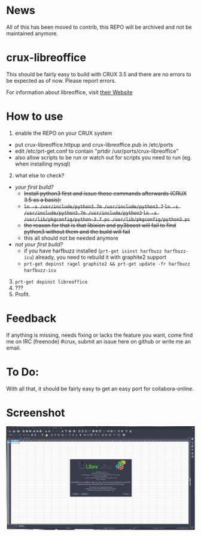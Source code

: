 # News
All of this has been moved to contrib, this REPO will be archived and not be maintained anymore.

# crux-libreoffice

This should be fairly easy to build with CRUX 3.5 and there are no errors to be expected as of now.
Please report errors.

For information about libreoffice, visit [their Website](https://www.libreoffice.org/)
# How to use

1. enable the REPO on your CRUX system
  * put crux-libreoffice.httpup and crux-libreoffice.pub in /etc/ports
  * edit /etc/prt-get.conf to contain "prtdir /usr/ports/crux-libreoffice"
  * also allow scripts to be run or watch out for scripts you need to run (eg. when installing mysql)
2. what else to check?
  * *your first build?*
    * ~~Install python3 first and issue those commands afterwards (CRUX 3.5 as a basis):~~
    * ~~`ln -s /usr/include/python3.7m /usr/include/python3.7` `ln -s /usr/include/python3.7m /usr/include/python3` `ln -s /usr/lib/pkgconfig/python-3.7.pc /usr/lib/pkgconfig/python3.pc`~~
    * ~~the reason for that is that libixion and py3boost will fail to find python3 without them and the build will fail~~
    * this all should not be needed anymore
  * *not your first build?*
    * if you have harfbuzz installed (`prt-get isinst harfbuzz harfbuzz-icu`) already, you need to rebuild it with graphite2 support
    * `prt-get depinst ragel graphite2 && prt-get update -fr harfbuzz harfbuzz-icu`
3. `prt-get depinst libreoffice`
4. ???
5. Profit.

# Feedback

If anything is missing, needs fixing or lacks the feature you want, come find me on IRC (freenode) #crux, submit an issue here on github or write me an email.

# To Do:
With all that, it should be fairly easy to get an easy port for collabora-online.

# Screenshot

![screenshot](crux-libreoffice.png)
